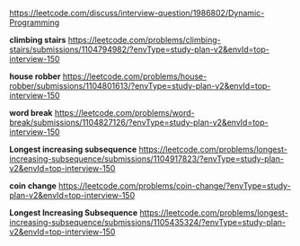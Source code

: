 https://leetcode.com/discuss/interview-question/1986802/Dynamic-Programming

**climbing stairs**
https://leetcode.com/problems/climbing-stairs/submissions/1104794982/?envType=study-plan-v2&envId=top-interview-150

**house robber**
https://leetcode.com/problems/house-robber/submissions/1104801613/?envType=study-plan-v2&envId=top-interview-150

**word break**
https://leetcode.com/problems/word-break/submissions/1104827126/?envType=study-plan-v2&envId=top-interview-150

**Longest increasing subsequence**
https://leetcode.com/problems/longest-increasing-subsequence/submissions/1104917823/?envType=study-plan-v2&envId=top-interview-150

**coin change**
https://leetcode.com/problems/coin-change/?envType=study-plan-v2&envId=top-interview-150

**Longest Increasing Subsequence**
https://leetcode.com/problems/longest-increasing-subsequence/submissions/1105435324/?envType=study-plan-v2&envId=top-interview-150
